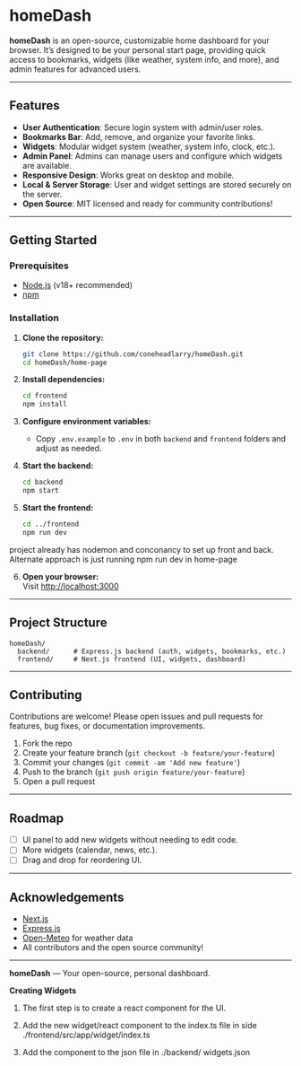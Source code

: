 # homeDash

**homeDash** is an open-source, customizable home dashboard for your browser. It’s designed to be your personal start page, providing quick access to bookmarks, widgets (like weather, system info, and more), and admin features for advanced users.

---

## Features

- **User Authentication**: Secure login system with admin/user roles.
- **Bookmarks Bar**: Add, remove, and organize your favorite links.
- **Widgets**: Modular widget system (weather, system info, clock, etc.).
- **Admin Panel**: Admins can manage users and configure which widgets are available.
- **Responsive Design**: Works great on desktop and mobile.
- **Local & Server Storage**: User and widget settings are stored securely on the server.
- **Open Source**: MIT licensed and ready for community contributions!

---

## Getting Started

### Prerequisites

- [Node.js](https://nodejs.org/) (v18+ recommended)
- [npm](https://www.npmjs.com/)

### Installation

1. **Clone the repository:**

   ```bash
   git clone https://github.com/coneheadlarry/homeDash.git
   cd homeDash/home-page
   ```

2. **Install dependencies:**

   ```bash
   cd frontend
   npm install
   ```

3. **Configure environment variables:**

   - Copy `.env.example` to `.env` in both `backend` and `frontend` folders and adjust as needed.

4. **Start the backend:**

   ```bash
   cd backend
   npm start
   ```

5. **Start the frontend:**

   ```bash
   cd ../frontend
   npm run dev
   ```

project already has nodemon and conconancy to set up front and back. Alternate approach is just running npm run dev in home-page

6. **Open your browser:**  
   Visit [http://localhost:3000](http://localhost:3000)

---

## Project Structure

```
homeDash/
  backend/      # Express.js backend (auth, widgets, bookmarks, etc.)
  frontend/     # Next.js frontend (UI, widgets, dashboard)
```

---

## Contributing

Contributions are welcome! Please open issues and pull requests for features, bug fixes, or documentation improvements.

1. Fork the repo
2. Create your feature branch (`git checkout -b feature/your-feature`)
3. Commit your changes (`git commit -am 'Add new feature'`)
4. Push to the branch (`git push origin feature/your-feature`)
5. Open a pull request

---

## Roadmap

- [ ] UI panel to add new widgets without needing to edit code.
- [ ] More widgets (calendar, news, etc.).
- [ ] Drag and drop for reordering UI.

---

## Acknowledgements

- [Next.js](https://nextjs.org/)
- [Express.js](https://expressjs.com/)
- [Open-Meteo](https://open-meteo.com/) for weather data
- All contributors and the open source community!

---

**homeDash** — Your open-source, personal dashboard.

**Creating Widgets**

1. The first step is to create a react component for the UI.

2. Add the new widget/react component to the index.ts file in side ./frontend/src/app/widget/index.ts

3. Add the component to the json file in ./backend/ widgets.json
